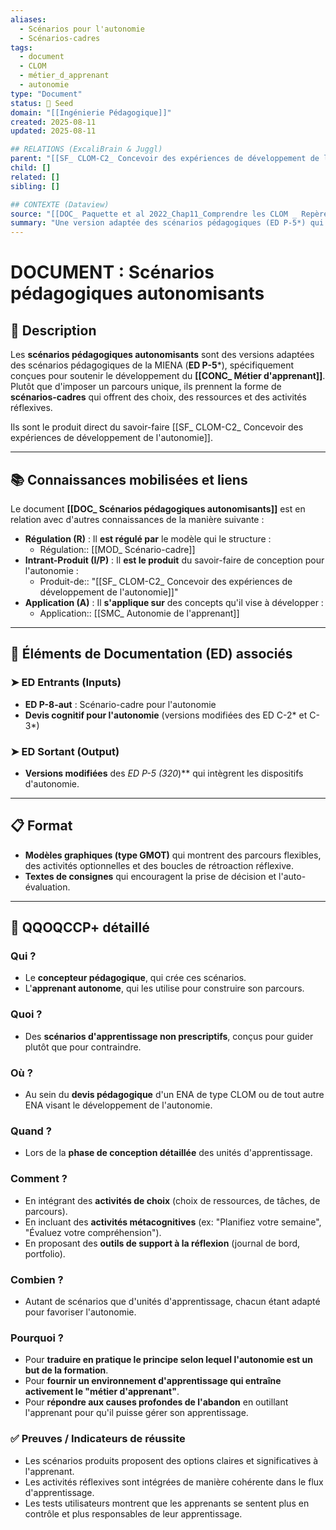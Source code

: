 ```yaml
---
aliases:
  - Scénarios pour l'autonomie
  - Scénarios-cadres
tags:
  - document
  - CLOM
  - métier_d_apprenant
  - autonomie
type: "Document"
status: 🌱 Seed
domain: "[[Ingénierie Pédagogique]]"
created: 2025-08-11
updated: 2025-08-11

## RELATIONS (ExcaliBrain & Juggl)
parent: "[[SF_ CLOM-C2_ Concevoir des expériences de développement de l'autonomie]]"
child: []
related: []
sibling: []

## CONTEXTE (Dataview)
source: "[[DOC_ Paquette et al 2022_Chap11_Comprendre les CLOM _ Repères pour aborder leur conception]], [[Base de connaissances de Gemini]]"
summary: "Une version adaptée des scénarios pédagogiques (ED P-5*) qui intègre des dispositifs pour soutenir activement le développement de l'autonomie et de la réflexivité."
---
```


# DOCUMENT : Scénarios pédagogiques autonomisants

## 📌 Description
Les **scénarios pédagogiques autonomisants** sont des versions adaptées des scénarios pédagogiques de la MIENA (**ED P-5***), spécifiquement conçues pour soutenir le développement du **[[CONC_ Métier d'apprenant]]**. Plutôt que d'imposer un parcours unique, ils prennent la forme de **scénarios-cadres** qui offrent des choix, des ressources et des activités réflexives.

Ils sont le produit direct du savoir-faire [[SF_ CLOM-C2_ Concevoir des expériences de développement de l'autonomie]].

---
## 📚 Connaissances mobilisées et liens
Le document **[[DOC_ Scénarios pédagogiques autonomisants]]** est en relation avec d'autres connaissances de la manière suivante :

- **Régulation (R)** : Il **est régulé par** le modèle qui le structure :
    - Régulation:: [[MOD_ Scénario-cadre]]
- **Intrant-Produit (I/P)** : Il **est le produit** du savoir-faire de conception pour l'autonomie :
    - Produit-de:: "[[SF_ CLOM-C2_ Concevoir des expériences de développement de l'autonomie]]"
- **Application (A)** : Il **s'applique sur** des concepts qu'il vise à développer :
    - Application:: [[SMC_ Autonomie de l'apprenant]]

---
## 🔄 Éléments de Documentation (ED) associés

### ➤ ED Entrants (Inputs)
* **ED P-8-aut** : Scénario-cadre pour l'autonomie
* **Devis cognitif pour l'autonomie** (versions modifiées des ED C-2* et C-3*)

### ➤ ED Sortant (Output)
* **Versions modifiées** des **ED P-5* (320*)** qui intègrent les dispositifs d'autonomie.

---
## 📋 Format
- **Modèles graphiques (type GMOT)** qui montrent des parcours flexibles, des activités optionnelles et des boucles de rétroaction réflexive.
- **Textes de consignes** qui encouragent la prise de décision et l'auto-évaluation.

---

## 🔎 QQOQCCP+ détaillé

### Qui ?
- Le **concepteur pédagogique**, qui crée ces scénarios.
- L'**apprenant autonome**, qui les utilise pour construire son parcours.

### Quoi ?
- Des **scénarios d'apprentissage non prescriptifs**, conçus pour guider plutôt que pour contraindre.

### Où ?
- Au sein du **devis pédagogique** d'un ENA de type CLOM ou de tout autre ENA visant le développement de l'autonomie.

### Quand ?
- Lors de la **phase de conception détaillée** des unités d'apprentissage.

### Comment ?
- En intégrant des **activités de choix** (choix de ressources, de tâches, de parcours).
- En incluant des **activités métacognitives** (ex: "Planifiez votre semaine", "Évaluez votre compréhension").
- En proposant des **outils de support à la réflexion** (journal de bord, portfolio).

### Combien ?
- Autant de scénarios que d'unités d'apprentissage, chacun étant adapté pour favoriser l'autonomie.

### Pourquoi ?
- Pour **traduire en pratique le principe selon lequel l'autonomie est un but de la formation**.
- Pour **fournir un environnement d'apprentissage qui entraîne activement le "métier d'apprenant"**.
- Pour **répondre aux causes profondes de l'abandon** en outillant l'apprenant pour qu'il puisse gérer son apprentissage.

### ✅ Preuves / Indicateurs de réussite
- Les scénarios produits proposent des options claires et significatives à l'apprenant.
- Les activités réflexives sont intégrées de manière cohérente dans le flux d'apprentissage.
- Les tests utilisateurs montrent que les apprenants se sentent plus en contrôle et plus responsables de leur apprentissage.